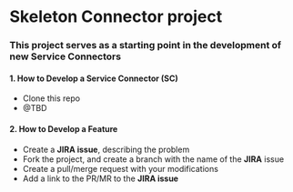 # Skeleton Connector project

### This project serves as a starting point in the development of new Service Connectors

#### 1. How to Develop a Service Connector (SC)

* Clone this repo
* @TBD


#### 2. How to Develop a Feature

* Create a **JIRA issue**, describing the problem
* Fork the project, and create a branch with the name of the **JIRA** issue
* Create a pull/merge request with your modifications
* Add a link to the PR/MR to the **JIRA issue**





